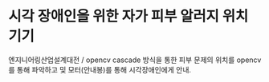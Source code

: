 # 시각 장애인을 위한 자가 피부 알러지 위치  기기
엔지니어링산업설계대전 / opencv cascade 방식을 통한 피부 문제의 위치를 opencv를 통해 파악하고 및 모터(안내봉)를 통해 시각장애인에게 안내.
